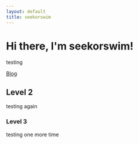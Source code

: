 ```yaml
---
layout: default
title: seekorswim
---
```


# Hi there, I'm seekorswim!

testing

[Blog][blog] 

## Level 2

testing again

### Level 3

testing one more time

[blog]: /blog